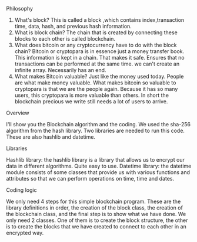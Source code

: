 Philosophy

1.	What's block?
This is called a block ,which contains index,transaction time, data, hash, and previous hash information.
2.	What is block chain?
The chain that is created by connecting these blocks to each other is called blockchain. 
3. What does bitcoin or any cryptocurrency have to do with the block chain?
Bitcoin or cryptopara is in essence just a money transfer book. This information is kept in a chain. That makes it safe. Ensures that no transactions can be performed at the same time. we can't create an infinite array. Necessarily has an end.
4.	What makes Bitcoin valuable?
Just like the money used today. People are what make money valuable. What makes bitcoin so valuable to cryptopara is that we are the people again. Because it has so many users, this cryptopara is more valuable than others. In short the blockchain precious we write still needs a lot of users to arrive.

Overview

I'll show you the Blockchain algorithm and the coding. We used the sha-256 algorithm from the hash library. Two libraries are needed to run this code. These are also hashlib and datetime.

Libraries

Hashlib library: the hashlib library is a library that allows us to encrypt our data in different algorithms. Quite easy to use.
Datetime library: the datetime module consists of some classes that provide us with various functions and attributes so that we can perform operations on time, time and dates.


Coding logic

We only need 4 steps for this simple blockchain program. These are the library definitions in order, the creation of the block class, the creation of the blockchain class, and the final step is to show what we have done.
We only need 2 classes. One of them is to create the block structure, the other is to create the blocks that we have created to connect to each other in an encrypted way.

